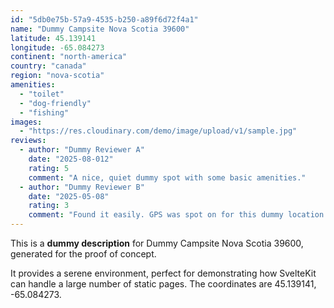 ```yaml
---
id: "5db0e75b-57a9-4535-b250-a89f6d72f4a1"
name: "Dummy Campsite Nova Scotia 39600"
latitude: 45.139141
longitude: -65.084273
continent: "north-america"
country: "canada"
region: "nova-scotia"
amenities:
  - "toilet"
  - "dog-friendly"
  - "fishing"
images:
  - "https://res.cloudinary.com/demo/image/upload/v1/sample.jpg"
reviews:
  - author: "Dummy Reviewer A"
    date: "2025-08-012"
    rating: 5
    comment: "A nice, quiet dummy spot with some basic amenities."
  - author: "Dummy Reviewer B"
    date: "2025-05-08"
    rating: 3
    comment: "Found it easily. GPS was spot on for this dummy location."
---
```


This is a **dummy description** for Dummy Campsite Nova Scotia 39600, generated for the proof of concept.

It provides a serene environment, perfect for demonstrating how SvelteKit can handle a large number of static pages. The coordinates are 45.139141, -65.084273.
